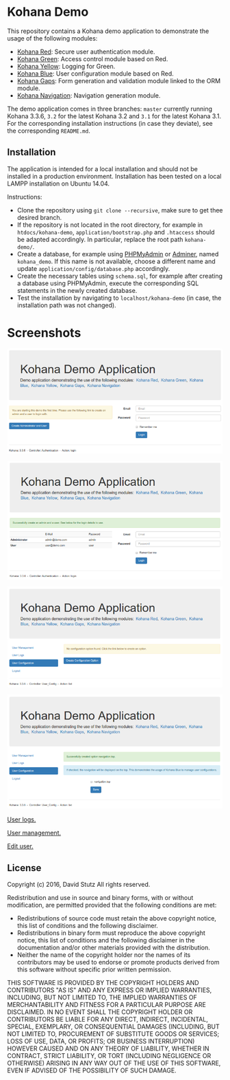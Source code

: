 # Kohana Demo

This repository contains a Kohana demo application to demonstrate the usage of the
following modules: 

* [Kohana Red](https://github.com/davidstutz/kohana-red): Secure user authentication module.
* [Kohana Green](https://github.com/davidstutz/kohana-green): Access control module based on Red.
* [Kohana Yellow](https://github.com/davidstutz/kohana-yellow): Logging for Green.
* [Kohana Blue](https://github.com/davidstutz/kohana-blue): User configuration module based on Red.
* [Kohana Gaps](https://github.com/davidstutz/kohana-gaps): Form generation and validation module linked to the ORM module.
* [Kohana Navigation](https://github.com/davidstutz/kohana-navigation): Navigation generation module.

The demo application comes in three branches: `master` currently running Kohana 3.3.6,
`3.2` for the latest Kohana 3.2 and `3.1` for the latest Kohana 3.1. For the
corresponding installation instructions (in case they deviate), see the corresponding
`README.md`.

## Installation

The application is intended for a local installation and should not be installed
in a production environment. Installation has been tested on a local LAMPP installation
on Ubuntu 14.04.

Instructions:

* Clone the repository using `git clone --recursive`, make sure to get thee desired branch.
* If the repository is not located in the root directory, for example in `htdocs/kohana-demo`,
`application/bootstrap.php` and `.htaccess` should be adapted accordingly. In
particular, replace the root path `kohana-demo/`.
* Create a database, for example using [PHPMyAdmin](https://www.phpmyadmin.net/)
or [Adminer](https://www.adminer.org/), named `kohana_demo`. If this name is not
available, choose a different name and update `application/config/database.php`
accordingly.
* Create the necessary tables using `schema.sql`, for example after creating a
database using PHPMyAdmin, execute the corresponding SQL statements in the newly
created database.
* Test the installation by navigating to `localhost/kohana-demo` (in case, the installation
path was not changed).

# Screenshots

![Login.](login1.png?raw=true "Login.")

![Login after user creation.](login2.png?raw=true "Login after user creation.")

![User configuration.](config1.png?raw=true "User configuration.")

![User configuration after creating a configuration options.](config2.png?raw=true "User configuration after creating a configuration options.")

[User logs.](logs.png?raw=true "User logs.")

[User management.](users.png?raw=true "User management.")

[Edit user.](user.png?raw=true "Edit user.")

## License

Copyright (c) 2016, David Stutz All rights reserved.

Redistribution and use in source and binary forms, with or without modification, are permitted provided that the following conditions are met:

* Redistributions of source code must retain the above copyright notice, this list of conditions and the following disclaimer.
* Redistributions in binary form must reproduce the above copyright notice, this list of conditions and the following disclaimer in the documentation and/or other materials provided with the distribution.
* Neither the name of the copyright holder nor the names of its contributors may be used to endorse or promote products derived from this software without specific prior written permission.

THIS SOFTWARE IS PROVIDED BY THE COPYRIGHT HOLDERS AND CONTRIBUTORS "AS IS" AND ANY EXPRESS OR IMPLIED WARRANTIES, INCLUDING, BUT NOT LIMITED TO, THE IMPLIED WARRANTIES OF MERCHANTABILITY AND FITNESS FOR A PARTICULAR PURPOSE ARE DISCLAIMED. IN NO EVENT SHALL THE COPYRIGHT HOLDER OR CONTRIBUTORS BE LIABLE FOR ANY DIRECT, INDIRECT, INCIDENTAL, SPECIAL, EXEMPLARY, OR CONSEQUENTIAL DAMAGES (INCLUDING, BUT NOT LIMITED TO, PROCUREMENT OF SUBSTITUTE GOODS OR SERVICES; LOSS OF USE, DATA, OR PROFITS; OR BUSINESS INTERRUPTION) HOWEVER CAUSED AND ON ANY THEORY OF LIABILITY, WHETHER IN CONTRACT, STRICT LIABILITY, OR TORT (INCLUDING NEGLIGENCE OR OTHERWISE) ARISING IN ANY WAY OUT OF THE USE OF THIS SOFTWARE, EVEN IF ADVISED OF THE POSSIBILITY OF SUCH DAMAGE.

